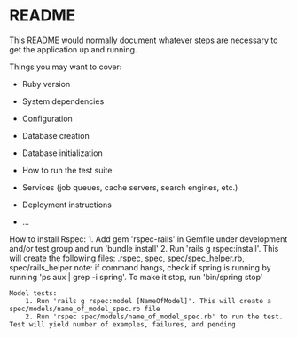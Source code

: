 # README

This README would normally document whatever steps are necessary to get the
application up and running.

Things you may want to cover:

* Ruby version

* System dependencies

* Configuration

* Database creation

* Database initialization

* How to run the test suite

* Services (job queues, cache servers, search engines, etc.)

* Deployment instructions

* ...

How to install Rspec:
    1. Add gem 'rspec-rails' in Gemfile under development and/or test group and run 'bundle install'
    2. Run 'rails g rspec:install'. This will create the following files: .rspec, spec, spec/spec_helper.rb, spec/rails_helper
        note: if command hangs, check if spring is running by running 'ps aux | grep -i spring'. To make it stop, run 'bin/spring stop'

    Model tests:
        1. Run 'rails g rspec:model [NameOfModel]'. This will create a spec/models/name_of_model_spec.rb file
        2. Run 'rspec spec/models/name_of_model_spec.rb' to run the test. Test will yield number of examples, failures, and pending

